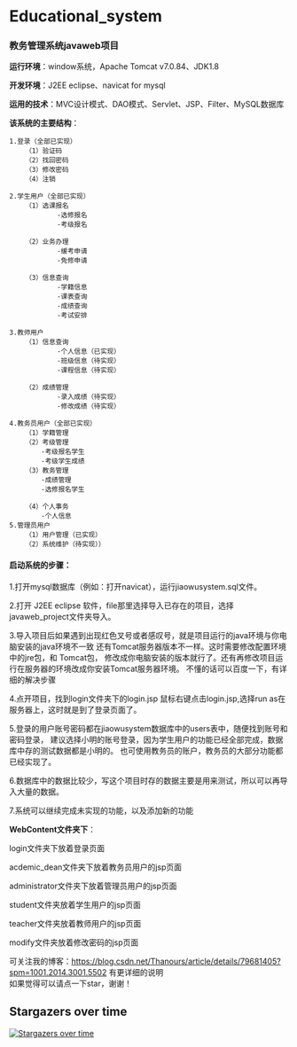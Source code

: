 # Educational_system
### 教务管理系统javaweb项目

**运行环境**：window系统，Apache Tomcat v7.0.84、JDK1.8

**开发环境**：J2EE eclipse、navicat for mysql

**运用的技术**：MVC设计模式、DAO模式、Servlet、JSP、Filter、MySQL数据库

**该系统的主要结构**：  

	1.登录（全部已实现）  
		（1）验证码  
		（2）找回密码  
		（3）修改密码  
		（4）注销  
 
	2.学生用户（全部已实现）  
		（1）选课报名  
				-选修报名  
				-考级报名  

		（2）业务办理  
				-缓考申请  
				-免修申请  

		（3）信息查询  
				-学籍信息  
				-课表查询  
				-成绩查询  
				-考试安排  
 
	3.教师用户  
		（1）信息查询  
				-个人信息（已实现）  
				-班级信息（待实现）  
				-课程信息（待实现）  

		（2）成绩管理  
				-录入成绩（待实现）  
				-修改成绩（待实现）  

	4.教务员用户（全部已实现）  
		（1）学籍管理  
		（2）考级管理  
			-考级报名学生  	
			-考级学生成绩  
		（3）教务管理  
			-成绩管理  
			-选修报名学生  
		
		（4）个人事务  
			-个人信息  
	5.管理员用户  
		（1）用户管理（已实现）  
		（2）系统维护（待实现））  

#### 启动系统的步骤：
1.打开mysql数据库（例如：打开navicat），运行jiaowusystem.sql文件。

2.打开 J2EE eclipse 软件，file那里选择导入已存在的项目，选择javaweb_project文件夹导入。

3.导入项目后如果遇到出现红色叉号或者感叹号，就是项目运行的java环境与你电脑安装的java环境不一致
	还有Tomcat服务器版本不一样。这时需要修改配置环境中的jre包，和 Tomcat包，
	修改成你电脑安装的版本就行了。还有再修改项目运行在服务器的环境改成你安装Tomcat服务器环境。
	不懂的话可以百度一下，有详细的解决步骤

4.点开项目，找到login文件夹下的login.jsp
	鼠标右键点击login.jsp,选择run as在服务器上，这时就是到了登录页面了。

5.登录的用户账号密码都在jiaowusystem数据库中的users表中，随便找到账号和密码登录，
	建议选择小明的账号登录，因为学生用户的功能已经全部完成，数据库中存的测试数据都是小明的。
	也可使用教务员的账户，教务员的大部分功能都已经实现了。

6.数据库中的数据比较少，写这个项目时存的数据主要是用来测试，所以可以再导入大量的数据。

7.系统可以继续完成未实现的功能，以及添加新的功能
  

**WebContent文件夹下**：

login文件夹下放着登录页面

acdemic_dean文件夹下放着教务员用户的jsp页面

administrator文件夹下放着管理员用户的jsp页面

student文件夹放着学生用户的jsp页面

teacher文件夹放着教师用户的jsp页面

modify文件夹放着修改密码的jsp页面

  
可关注我的博客：https://blog.csdn.net/Thanours/article/details/79681405?spm=1001.2014.3001.5502 有更详细的说明  
如果觉得可以请点一下star，谢谢！


## Stargazers over time

[![Stargazers over time](https://starchart.cc/goto456/stopwords.svg)](https://starchart.cc/goto456/stopwords)

